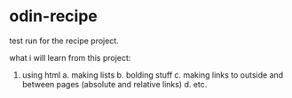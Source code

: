 # odin-recipe
test run for the recipe project. 

what i will learn from this project:
1. using html
    a. making lists
    b. bolding stuff
    c. making links to outside and between pages (absolute and relative links)
    d. etc.